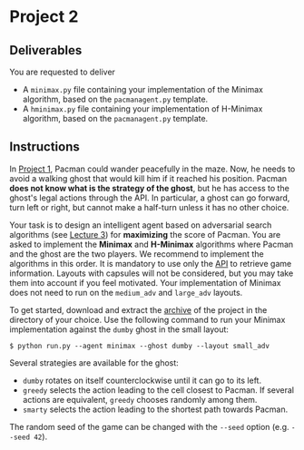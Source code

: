 # Project 2

## Deliverables

You are requested to deliver
- A `minimax.py` file containing your implementation of the Minimax algorithm, based on the `pacmanagent.py` template.
- A `hminimax.py` file containing your implementation of H-Minimax algorithm, based on the `pacmanagent.py` template.

## Instructions

In [Project 1](../project1), Pacman could wander peacefully in the maze. Now, he needs to avoid a walking ghost that would kill him if it reached his position. Pacman **does not know what is the strategy of the ghost**, but he has access to the ghost's legal actions through the API. In particular, a ghost can go forward, turn left or right, but cannot make a half-turn unless it has no other choice.

Your task is to design an intelligent agent based on adversarial search algorithms (see [Lecture 3](https://glouppe.github.io/info8006-introduction-to-ai/?p=lecture3.md)) for **maximizing** the score of Pacman. You are asked to implement the **Minimax** and **H-Minimax** algorithms where Pacman and the ghost are the two players. We recommend to implement the algorithms in this order. It is mandatory to use only the [API](..#api) to retrieve game information. Layouts with capsules will not be considered, but you may take them into account if you feel motivated. Your implementation of Minimax does not need to run on the `medium_adv` and `large_adv` layouts.

To get started, download and extract the [archive](../project2.zip?raw=true) of the project in the directory of your choice. Use the following command to run your Minimax implementation against the `dumby` ghost in the small layout:
```console
$ python run.py --agent minimax --ghost dumby --layout small_adv
```

Several strategies are available for the ghost:
- `dumby` rotates on itself counterclockwise until it can go to its left.
- `greedy` selects the action leading to the cell closest to Pacman. If several actions are equivalent, `greedy` chooses randomly among them.
- `smarty` selects the action leading to the shortest path towards Pacman.

The random seed of the game can be changed with the `--seed` option (e.g. `--seed 42`).
